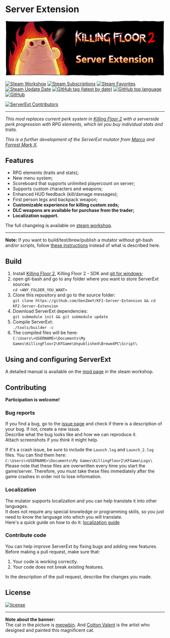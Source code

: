 # Server Extension

[![Banner](PublicationContent/mutbanner.png)](https://steamcommunity.com/sharedfiles/filedetails/?id=2085786712)

[![Steam Workshop](https://img.shields.io/static/v1?message=workshop&logo=steam&labelColor=gray&color=blue&logoColor=white&label=steam%20)](https://steamcommunity.com/sharedfiles/filedetails/?id=2085786712)
[![Steam Subscriptions](https://img.shields.io/steam/subscriptions/2085786712)](https://steamcommunity.com/sharedfiles/filedetails/?id=2085786712)
[![Steam Favorites](https://img.shields.io/steam/favorites/2085786712)](https://steamcommunity.com/sharedfiles/filedetails/?id=2085786712)
[![Steam Update Date](https://img.shields.io/steam/update-date/2085786712)](https://steamcommunity.com/sharedfiles/filedetails/?id=2085786712)
[![GitHub tag (latest by date)](https://img.shields.io/github/v/tag/GenZmeY/KF2-Server-Extension)](https://github.com/GenZmeY/KF2-Server-Extension/tags)
[![GitHub top language](https://img.shields.io/github/languages/top/GenZmeY/KF2-Server-Extension)](https://docs.unrealengine.com/udk/Three/WebHome.html)
[![GitHub](https://img.shields.io/github/license/GenZmeY/KF2-Server-Extension)](LICENSE)

[![ServerExt Contributors](https://contrib.rocks/image?repo=GenZmeY/KF2-Server-Extension)](https://github.com/GenZmeY/KF2-Server-Extension/graphs/contributors)

***

*This mod replaces current perk system in [Killing Floor 2](https://en.wikipedia.org/wiki/Killing_Floor_2) with a serverside perk progression with RPG elements, which let you buy individual stats and traits.*

*This is a further development of the ServerExt mutator from [Marco](https://forums.tripwireinteractive.com/index.php?threads/mutator-server-extension-mod.109463) and [Forrest Mark X](https://github.com/ForrestMarkX/KF2-Server-Extension).*

## Features
- RPG elements (traits and stats);
- New menu system;
- Scoreboard that supports unlimited playercount on server;
- Supports custom characters and weapons;
- Enhanced HUD feedback (kill/damage messages);
- First person legs and backpack weapon;
- **Customizable experience for killing custom zeds;**
- **DLC weapons are available for purchase from the trader;**
- **Localization support.**

The full changelog is available on [steam workshop](https://steamcommunity.com/sharedfiles/filedetails/changelog/2085786712).

***

**Note:** If you want to build/test/brew/publish a mutator without git-bash and/or scripts, follow [these instructions](https://tripwireinteractive.atlassian.net/wiki/spaces/KF2SW/pages/26247172/KF2+Code+Modding+How-to) instead of what is described here.

## Build
1. Install [Killing Floor 2](https://store.steampowered.com/app/232090/Killing_Floor_2/), Killing Floor 2 - SDK and [git for windows](https://git-scm.com/download/win);
2. open git-bash and go to any folder where you want to store ServerExt sources:  
`cd <ANY_FOLDER_YOU_WANT>`  
3. Clone this repository and go to the source folder:  
`git clone https://github.com/GenZmeY/KF2-Server-Extension && cd KF2-Server-Extension`
4. Download ServerExt dependencies:  
`git submodule init && git submodule update`  
5. Compile ServerExt:  
`./tools/builder -c`  
5. The compiled files will be here:  
`C:\Users\<USERNAME>\Documents\My Games\KillingFloor2\KFGame\Unpublished\BrewedPC\Script\`

## Using and configuring ServerExt
A detailed manual is available on the [mod page](https://steamcommunity.com/sharedfiles/filedetails/?id=2085786712) in the steam workshop.

## Contributing
**Participation is welcome!**

### Bug reports
If you find a bug, go to the [issue page](https://github.com/GenZmeY/KF2-Server-Extension/issues) and check if there is a description of your bug. If not, create a new issue.  
Describe what the bug looks like and how we can reproduce it.  
Attach screenshots if you think it might help.

If it's a crash issue, be sure to include the `Launch.log` and `Launch_2.log` files. You can find them here:  
`C:\Users\<USERNAME>\Documents\My Games\KillingFloor2\KFGame\Logs\`  
Please note that these files are overwritten every time you start the game/server. Therefore, you must take these files immediately after the game crashes in order not to lose information.

### Localization
The mutator supports localization and you can help translate it into other languages.  
It does not require any special knowledge or programming skills, so you just need to know the language into which you will translate.  
Here's a quick guide on how to do it: [localization guide](https://steamcommunity.com/workshop/filedetails/discussion/2085786712/2942494909176752884)

### Contribute code
You can help improve ServerExt by fixing bugs and adding new features.  
Before making a pull request, make sure that:  
1. Your code is working correctly.  
2. Your code does not break existing features.  

In the description of the pull request, describe the changes you made.


## License
[![license](https://www.gnu.org/graphics/gplv3-with-text-136x68.png)](LICENSE)

***

**Note about the banner:**  
The cat in the picture is [meowbin](https://www.deviantart.com/cottonvalent/gallery/48815375/creepy-cat). And [Cotton Valent](https://www.deviantart.com/cottonvalent) is the artist who designed and painted this magnificent cat.
